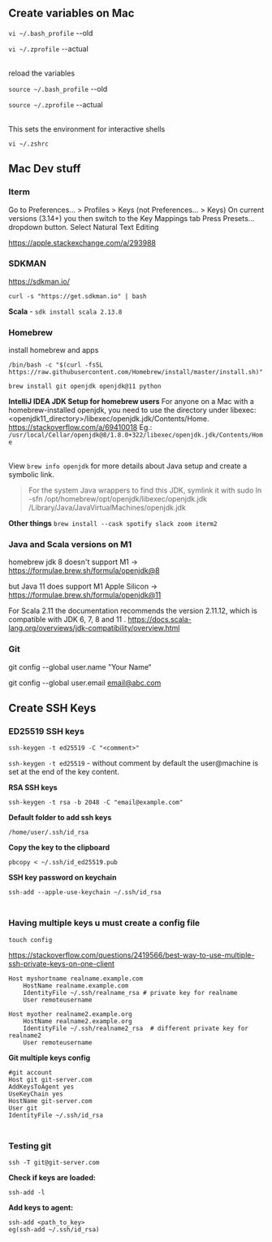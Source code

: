 ## Create variables on Mac

```vi ~/.bash_profile``` --old

```vi ~/.zprofile``` --actual

<br> reload the variables


```source ~/.bash_profile``` --old

```source ~/.zprofile``` --actual


<br>This sets the environment for interactive shells

```vi ~/.zshrc```

## Mac Dev stuff

### Iterm

Go to Preferences... > Profiles > Keys (not Preferences... > Keys)
On current versions (3.14+) you then switch to the Key Mappings tab
Press Presets... dropdown button.
Select Natural Text Editing

https://apple.stackexchange.com/a/293988

### SDKMAN
https://sdkman.io/

```curl -s "https://get.sdkman.io" | bash```

**Scala** - ```sdk install scala 2.13.8```

### Homebrew

install homebrew and apps

```/bin/bash -c "$(curl -fsSL https://raw.githubusercontent.com/Homebrew/install/master/install.sh)"```

``` brew install git openjdk openjdk@11 python ```

**IntelliJ IDEA JDK Setup for homebrew users**
For anyone on a Mac with a homebrew-installed openjdk, you need to use the directory under libexec: <openjdk11_directory>/libexec/openjdk.jdk/Contents/Home. https://stackoverflow.com/a/69410018
Eg.:
``` /usr/local/Cellar/openjdk@8/1.8.0+322/libexec/openjdk.jdk/Contents/Home ```


<br> View ``` brew info openjdk ``` for more details about Java setup and create a symbolic link.
 
>For the system Java wrappers to find this JDK, symlink it with
>  sudo ln -sfn /opt/homebrew/opt/openjdk/libexec/openjdk.jdk /Library/Java/JavaVirtualMachines/openjdk.jdk

**Other things**
``` brew install --cask spotify slack zoom iterm2 ```

### Java and Scala versions on M1

homebrew jdk 8 doesn't support M1 -> https://formulae.brew.sh/formula/openjdk@8

but Java 11 does support M1 Apple Silicon -> https://formulae.brew.sh/formula/openjdk@11

For Scala 2.11 the documentation recommends the version 2.11.12, which is compatible with JDK 6, 7, 8 and 11 .
https://docs.scala-lang.org/overviews/jdk-compatibility/overview.html



### Git
git config --global user.name "Your Name“

git config --global user.email email@abc.com


## Create SSH Keys

### ED25519 SSH keys

```ssh-keygen -t ed25519 -C "<comment>"```

```ssh-keygen -t ed25519``` - without comment by default the user@machine is set at the end of the key content.


**RSA SSH keys**

```ssh-keygen -t rsa -b 2048 -C "email@example.com"```


**Default folder to add ssh keys**

```/home/user/.ssh/id_rsa```

**Copy the key to the clipboard**

```pbcopy < ~/.ssh/id_ed25519.pub```

**SSH key password on keychain**

```ssh-add --apple-use-keychain ~/.ssh/id_rsa```
 
### <br>Having multiple keys u must create a config file

```
touch config
```

https://stackoverflow.com/questions/2419566/best-way-to-use-multiple-ssh-private-keys-on-one-client


```
Host myshortname realname.example.com
    HostName realname.example.com
    IdentityFile ~/.ssh/realname_rsa # private key for realname
    User remoteusername
  
Host myother realname2.example.org
    HostName realname2.example.org
    IdentityFile ~/.ssh/realname2_rsa  # different private key for realname2
    User remoteusername
```
    
    
**Git multiple keys config**

```
#git account  
Host git git-server.com  
AddKeysToAgent yes  
UseKeyChain yes  
HostName git-server.com  
User git  
IdentityFile ~/.ssh/id_rsa  
```

### <br>Testing git


```ssh -T git@git-server.com```

**Check if keys are loaded:**

```ssh-add -l```

**Add keys to agent:**

```
ssh-add <path_to_key> 
eg(ssh-add ~/.ssh/id_rsa)
```
